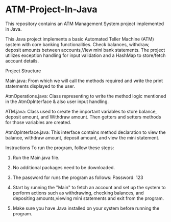 # ATM-Project-In-Java
This repository contains an ATM Management System project implemented in Java.

This Java project implements a basic Automated Teller Machine (ATM) system with core banking functionalities. Check balances, withdraw, deposit amounts between accounts,View mini bank statements. The project utilizes exception handling for input validation and a HashMap to store/fetch account details.

Project Structure

Main.java:  From which we will call the methods required and write the print statements displayed to the user.

AtmOperations.java:  Class representing to write the method logic mentioned in the AtmOpInterface & also user input handling.

ATM.java:  Class used to create the important variables to store balance, deposit amount, and Withdraw amount. Then getters and setters methods for those variables are created.

AtmOpInterface.java:   This interface contains method declaration to view the balance, withdraw amount, deposit amount, and view the mini statement.

Instructions To run the program, follow these steps:

1. Run the Main.java file.

2. No additional packages need to be downloaded.

3. The password for runs the program as follows:
Password: 123

4. Start by running the "Main" to fetch an account and set up the system to perform actions such as withdrawing, checking balances, and depositing amounts,viewing mini statements and exit from the program.

5. Make sure you have Java installed on your system before running the program.


